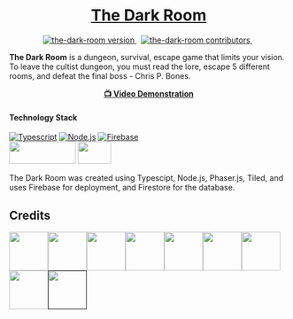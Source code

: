 <!--- Styling --->
<style>
  .credits img {
    height: 70px;
    width: 70px;
    z-index: 999;
    cursor: pointer;
    -webkit-transition-property: all;
    -webkit-transition-duration: 0.3s;
    -webkit-transition-timing-function: ease;
  }
  .credits img:hover {
    transform: scale(3);
  }
  .credits {
    display: flex;
    flex-wrap: wrap;
  }
</style>

<!-- HEADER --->
<h1 align="center">
  <a href="https://the-dark-room.github.io/the-dark-room/">The Dark Room</a>
</h1>

<!-- BADGES -->
<p align="center">
<a href="">
<img src="https://img.shields.io/badge/Version-1.0-00ADD8?style=for-the-badge" alt="the-dark-room version" />
</a>&nbsp;
<a href="">
<img src="https://img.shields.io/badge/Contributors-4-success?style=for-the-badge&logo=none" alt="the-dark-room contributors" />
</a>&nbsp;
</p>

<!-- BRIEF DESCRIPTION -->
<p align="left">
<b>The Dark Room</b> is a dungeon, survival, escape game that limits your vision. To leave the cultist dungeon, you must read the lore, escape 5 different rooms, and defeat the final boss - Chris P. Bones.
</p>

<!-- VIDEO LINK -->
<div align="center">
<a href="https://www.youtube.com/watch?v=GsCUH-DBmss" alt="video-demonstration">
<b>📺 Video Demonstration</b>
</a>
</div>

#### Technology Stack

[![Typescript][typescript]][typescript-url]
[![Node.js][node.js]][node.js-url]
[![Firebase][firebase]][firebase-url]
<br>
<a href="https://phaser.io">
<img src="https://png.pngitem.com/pimgs/s/184-1843034_phaser-phaser-3-logo-hd-png-download.png" height="40" width="120"/></a>
<a href="https://www.mapeditor.org/">
<img src="https://www.mapeditor.org/img/tiled-logo-white.png" height="40" width="60"/></a>

The Dark Room was created using Typescipt, Node.js, Phaser.js, Tiled, and uses Firebase for deployment, and Firestore for the database.

## Credits

<div class="credits">
<a href="https://ansimuz.itch.io/legend-of-faune">
<img src="https://opengameart.org/sites/default/files/banner_6.png"></a>
<a href="https://pixabay.com"><img src="https://freesvg.org/img/noun_project_928.png"></a>
<a href="https://opengameart.org/content/pixel-dungeon-graphics-by-watabou"><img src="https://opengameart.org/sites/default/files/main_menu_0.png"></a>
<a href="https://luizmelo.itch.io/evil-wizard"><img src="https://img.itch.zone/aW1hZ2UvNjEyNDQ1LzMyNTg2NDQuZ2lm/original/uewhDI.gif"></a>
<a href="https://clembod.itch.io/bringer-of-death-free"><img src="https://img.itch.zone/aW1hZ2UvOTgwNzM4LzU1NzQxNDkuZ2lm/original/DS2EpW.gif"></a>
<a href="https://stealthix.itch.io/animated-traps"><img src="https://img.itch.zone/aW1hZ2UvMzY4Njg4LzE4NDY3NDYuZ2lm/347x500/RlYTwO.gif"></a>
<a href="https://astrobob.itch.io/animated-pixel-art-skeleton"><img src="https://img.itch.zone/aW1hZ2UvOTE0NjQ4LzUxNzA3ODYuZ2lm/original/XC1Rvz.gif"></a>
<a href="https://mirquiso.itch.io/floating-ghost"><img src="https://img.itch.zone/aW1hZ2UvMTY2NzQ0NS85ODE3Nzc0LmdpZg==/original/ecKR7y.gif"></a>
<a href=""><img src=""></a>
</div>

<!-- VARS -->

[node.js]: https://img.shields.io/badge/Node.js-43853D?style=for-the-badge&logo=node.js&logoColor=white
[node.js-url]: https://nodejs.org/en/
[typescript]: https://shields.io/badge/TypeScript-3178C6?logo=TypeScript&logoColor=white&style=for-the-badge
[typescript-url]: https://www.typescriptlang.org/
[firebase]: https://img.shields.io/badge/Firebase-039BE5?style=for-the-badge&logo=Firebase&logoColor=white
[firebase-url]: https://firebase.google.com/
[phaser.js]: <img src="https://png.pngitem.com/pimgs/s/184-1843034_phaser-phaser-3-logo-hd-png-download.png" />
[phaser.js-url]: https://phaser.io/
